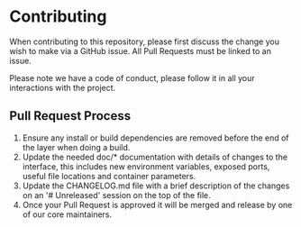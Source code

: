 # Contributing

When contributing to this repository, please first discuss the change you wish to make via a GitHub issue.
All Pull Requests must be linked to an issue.

Please note we have a code of conduct, please follow it in all your interactions with the project.

## Pull Request Process

1. Ensure any install or build dependencies are removed before the end of the layer when doing a
   build.
2. Update the needed doc/* documentation with details of changes to the interface, this includes
   new environment variables, exposed ports, useful file locations and container parameters.
3. Update the CHANGELOG.md file with a brief description of the changes on an '# Unreleased' session
   on the top of the file.
4. Once your Pull Request is approved it will be merged and release by one of our core maintainers.
